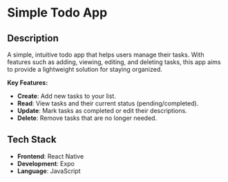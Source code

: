 # Simple Todo App

## Description
A simple, intuitive todo app that helps users manage their tasks. With features such as adding, viewing, editing, and deleting tasks, this app aims to provide a lightweight solution for staying organized.

**Key Features:**
- **Create**: Add new tasks to your list.
- **Read**: View tasks and their current status (pending/completed).
- **Update**: Mark tasks as completed or edit their descriptions.
- **Delete**: Remove tasks that are no longer needed.

## Tech Stack
- **Frontend**: React Native
- **Development**: Expo
- **Language**: JavaScript
